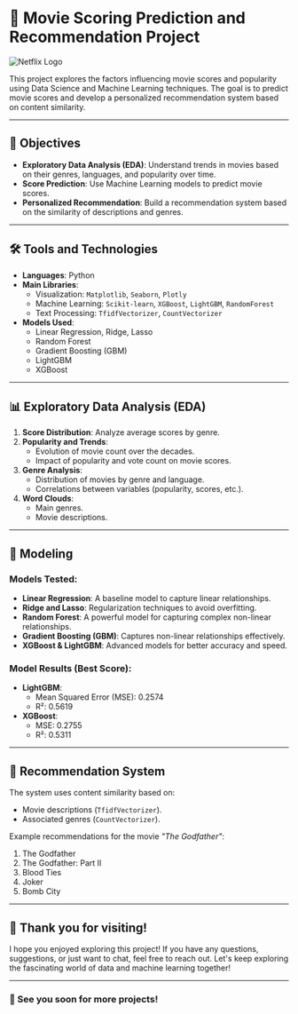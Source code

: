 # 🎥 Movie Scoring Prediction and Recommendation Project

![Netflix Logo](https://upload.wikimedia.org/wikipedia/commons/6/69/Netflix_logo.svg)

This project explores the factors influencing movie scores and popularity using Data Science and Machine Learning techniques. The goal is to predict movie scores and develop a personalized recommendation system based on content similarity.

---

## 🚀 Objectives

- **Exploratory Data Analysis (EDA)**: Understand trends in movies based on their genres, languages, and popularity over time.
- **Score Prediction**: Use Machine Learning models to predict movie scores.
- **Personalized Recommendation**: Build a recommendation system based on the similarity of descriptions and genres.

---

## 🛠️ Tools and Technologies

- **Languages**: Python
- **Main Libraries**:
  - Visualization: `Matplotlib`, `Seaborn`, `Plotly`
  - Machine Learning: `Scikit-learn`, `XGBoost`, `LightGBM`, `RandomForest`
  - Text Processing: `TfidfVectorizer`, `CountVectorizer`
- **Models Used**:
  - Linear Regression, Ridge, Lasso
  - Random Forest
  - Gradient Boosting (GBM)
  - LightGBM
  - XGBoost

---

## 📊 Exploratory Data Analysis (EDA)

1. **Score Distribution**: Analyze average scores by genre.
2. **Popularity and Trends**:
   - Evolution of movie count over the decades.
   - Impact of popularity and vote count on movie scores.
3. **Genre Analysis**:
   - Distribution of movies by genre and language.
   - Correlations between variables (popularity, scores, etc.).
4. **Word Clouds**:
   - Main genres.
   - Movie descriptions.

---

## 🤖 Modeling

### Models Tested:
- **Linear Regression**: A baseline model to capture linear relationships.
- **Ridge and Lasso**: Regularization techniques to avoid overfitting.
- **Random Forest**: A powerful model for capturing complex non-linear relationships.
- **Gradient Boosting (GBM)**: Captures non-linear relationships effectively.
- **XGBoost & LightGBM**: Advanced models for better accuracy and speed.

### Model Results (Best Score):
- **LightGBM**:
  - Mean Squared Error (MSE): 0.2574
  - R²: 0.5619
- **XGBoost**:
  - MSE: 0.2755
  - R²: 0.5311

---

## 🎯 Recommendation System

The system uses content similarity based on:
- Movie descriptions (`TfidfVectorizer`).
- Associated genres (`CountVectorizer`).

Example recommendations for the movie _"The Godfather"_:
1. The Godfather
2. The Godfather: Part II
3. Blood Ties
4. Joker
5. Bomb City

---


## 💬 Thank you for visiting!

I hope you enjoyed exploring this project! If you have any questions, suggestions, or just want to chat, feel free to reach out. Let's keep exploring the fascinating world of data and machine learning together!

---

### 🚀 See you soon for more projects!
